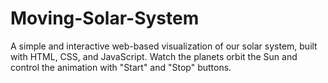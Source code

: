 # Moving-Solar-System
  A simple and interactive web-based visualization of our solar system, built with HTML, CSS, and JavaScript. Watch the planets orbit the Sun and control the animation with "Start" and "Stop" buttons.
